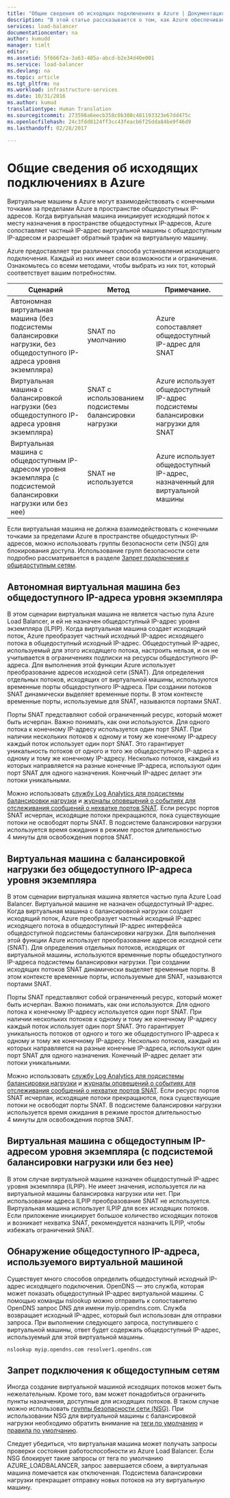 ```yaml
---
title: "Общие сведения об исходящих подключениях в Azure | Документация Майкрософт"
description: "В этой статье рассказывается о том, как Azure обеспечивает взаимодействие виртуальных машин с общедоступными службами Интернета."
services: load-balancer
documentationcenter: na
author: kumudd
manager: timlt
editor: 
ms.assetid: 5f666f2a-3a63-405a-abcd-b2e34d40e001
ms.service: load-balancer
ms.devlang: na
ms.topic: article
ms.tgt_pltfrm: na
ms.workload: infrastructure-services
ms.date: 10/31/2016
ms.author: kumud
translationtype: Human Translation
ms.sourcegitcommit: 273598a6eecb358c0b308c481193323e67dd475c
ms.openlocfilehash: 24c3fdd8124ff3cc43feacb6f25dda84be9f46d9
ms.lasthandoff: 02/28/2017

---
```


# <a name="understanding-outbound-connections-in-azure"></a>Общие сведения об исходящих подключениях в Azure

Виртуальные машины в Azure могут взаимодействовать с конечными точками за пределами Azure в пространстве общедоступных IP-адресов. Когда виртуальная машина инициирует исходящий поток к месту назначения в пространстве общедоступных IP-адресов, Azure сопоставляет частный IP-адрес виртуальной машины с общедоступным IP-адресом и разрешает обратный трафик на виртуальную машину.

Azure предоставляет три различных способа установления исходящего подключения. Каждый из них имеет свои возможности и ограничения. Ознакомьтесь со всеми методами, чтобы выбрать из них тот, который соответствует вашим потребностям.

| Сценарий | Метод | Примечание. |
| --- | --- | --- |
| Автономная виртуальная машина (без подсистемы балансировки нагрузки, без общедоступного IP-адреса уровня экземпляра) |SNAT по умолчанию |Azure сопоставляет общедоступный IP-адрес для SNAT |
| Виртуальная машина с балансировкой нагрузки (без общедоступного IP-адреса уровня экземпляра) |SNAT с использованием подсистемы балансировки нагрузки |Azure использует общедоступный IP-адрес подсистемы балансировки нагрузки для SNAT |
| Виртуальная машина с общедоступным IP-адресом уровня экземпляра (с подсистемой балансировки нагрузки или без нее) |SNAT не используется |Azure использует общедоступный IP-адрес, назначенный для виртуальной машины |

Если виртуальная машина не должна взаимодействовать с конечными точками за пределами Azure в пространстве общедоступных IP-адресов, можно использовать группы безопасности сети (NSG) для блокирования доступа. Использование групп безопасности сети подробно рассматривается в разделе [Запрет подключения к общедоступным сетям](#preventing-public-connectivity).

## <a name="standalone-vm-with-no-instance-level-public-ip-address"></a>Автономная виртуальная машина без общедоступного IP-адреса уровня экземпляра

В этом сценарии виртуальная машина не является частью пула Azure Load Balancer, и ей не назначен общедоступный IP-адрес уровня экземпляра (ILPIP). Когда виртуальная машина создает исходящий поток, Azure преобразует частный исходный IP-адрес исходящего потока в общедоступный исходный IP-адрес. Общедоступный IP-адрес, используемый для этого исходящего потока, настроить нельзя, и он не учитывается в ограничениях подписки на ресурсы общедоступного IP-адреса. Для выполнения этой функции Azure использует преобразование адресов исходной сети (SNAT). Для определения отдельных потоков, исходящих от виртуальной машины, используются временные порты общедоступного IP-адреса. При создании потоков SNAT динамически выделяет временные порты. В этом контексте временные порты, используемые для SNAT, называются портами SNAT.

Порты SNAT представляют собой ограниченный ресурс, который может быть исчерпан. Важно понимать, как они используются. Для одного потока к конечному IP-адресу используется один порт SNAT. При наличии нескольких потоков к одному и тому же конечному IP-адресу каждый поток использует один порт SNAT. Это гарантирует уникальность потоков от одного и того же общедоступного IP-адреса к одному и тому же конечному IP-адресу. Несколько потоков, каждый из которых направляется на разные конечные IP-адреса, используют один порт SNAT для одного назначения. Конечный IP-адрес делает эти потоки уникальными.

Можно использовать [службу Log Analytics для подсистемы балансировки нагрузки](load-balancer-monitor-log.md) и [журналы оповещений о событиях для отслеживания сообщений о нехватке портов SNAT](load-balancer-monitor-log.md#alert-event-log). Если ресурс портов SNAT исчерпан, исходящие потоки прекращаются, пока существующие потоки не освободят порты SNAT. В подсистеме балансировки нагрузки используется время ожидания в режиме простоя длительностью 4 минуты для освобождения портов SNAT.

## <a name="load-balanced-vm-with-no-instance-level-public-ip-address"></a>Виртуальная машина с балансировкой нагрузки без общедоступного IP-адреса уровня экземпляра

В этом сценарии виртуальная машина является частью пула Azure Load Balancer. Виртуальной машине не назначен общедоступный IP-адрес. Когда виртуальная машина с балансировкой нагрузки создает исходящий поток, Azure преобразует частный исходный IP-адрес исходящего потока в общедоступный IP-адрес интерфейса общедоступной подсистемы балансировки нагрузки. Для выполнения этой функции Azure использует преобразование адресов исходной сети (SNAT). Для определения отдельных потоков, исходящих от виртуальной машины, используются временные порты общедоступного IP-адреса подсистемы балансировки нагрузки. При создании исходящих потоков SNAT динамически выделяет временные порты. В этом контексте временные порты, используемые для SNAT, называются портами SNAT.

Порты SNAT представляют собой ограниченный ресурс, который может быть исчерпан. Важно понимать, как они используются. Для одного потока к конечному IP-адресу используется один порт SNAT. При наличии нескольких потоков к одному и тому же конечному IP-адресу каждый поток использует один порт SNAT. Это гарантирует уникальность потоков от одного и того же общедоступного IP-адреса к одному и тому же конечному IP-адресу. Несколько потоков, каждый из которых направляется на разные конечные IP-адреса, используют один порт SNAT для одного назначения. Конечный IP-адрес делает эти потоки уникальными.

Можно использовать [службу Log Analytics для подсистемы балансировки нагрузки](load-balancer-monitor-log.md) и [журналы оповещений о событиях для отслеживания сообщений о нехватке портов SNAT](load-balancer-monitor-log.md#alert-event-log). Если ресурс портов SNAT исчерпан, исходящие потоки прекращаются, пока существующие потоки не освободят порты SNAT. В подсистеме балансировки нагрузки используется время ожидания в режиме простоя длительностью 4 минуты для освобождения портов SNAT.

## <a name="vm-with-an-instance-level-public-ip-address-with-or-without-load-balancer"></a>Виртуальная машина с общедоступным IP-адресом уровня экземпляра (с подсистемой балансировки нагрузки или без нее)

В этом случае виртуальной машине назначен общедоступный IP-адрес уровня экземпляра (ILPIP). Не имеет значения, используется ли на виртуальной машины балансировка нагрузки или нет. При использовании адреса ILPIP преобразование SNAT не используется. Виртуальная машина использует ILPIP для всех исходящих потоков. Если приложение инициирует большое количество исходящих потоков и возникает нехватка SNAT, рекомендуется назначить ILPIP, чтобы избежать ограничений SNAT.

## <a name="discovering-the-public-ip-used-by-a-given-vm"></a>Обнаружение общедоступного IP-адреса, используемого виртуальной машиной

Существует много способов определить общедоступный исходный IP-адрес исходящего подключения. OpenDNS — это служба, которая может показать общедоступный IP-адрес виртуальной машины. С помощью команды nslookup можно отправить к сопоставителю OpenDNS запрос DNS для имени myip.opendns.com. Служба возвращает исходный IP-адрес, который был использован для отправки запроса. При выполнении следующего запроса, поступившего с виртуальной машины, ответ будет содержать общедоступный IP-адрес, используемый для этой виртуальной машины.

    nslookup myip.opendns.com resolver1.opendns.com

## <a name="preventing-public-connectivity"></a>Запрет подключения к общедоступным сетям

Иногда создание виртуальной машиной исходящих потоков может быть нежелательным. Кроме того, вам может понадобиться ограничить пункты назначения, доступные для исходящих потоков. В таком случае можно использовать [группы безопасности сети (NSG)](../virtual-network/virtual-networks-nsg.md). При использовании NSG для виртуальной машины с балансировкой нагрузки необходимо обратить внимание на [теги по умолчанию](../virtual-network/virtual-networks-nsg.md#default-tags) и [правила по умолчанию](../virtual-network/virtual-networks-nsg.md#default-rules).

Следует убедиться, что виртуальная машина может получать запросы проверки состояния работоспособности из Azure Load Balancer. Если NSG блокирует такие запросы от тега по умолчанию AZURE_LOADBALANCER, запрос завершается сбоем, а виртуальная машина помечается как отключенная. Подсистема балансировки нагрузки прекращает отправку новых потоков на эту виртуальную машину.

